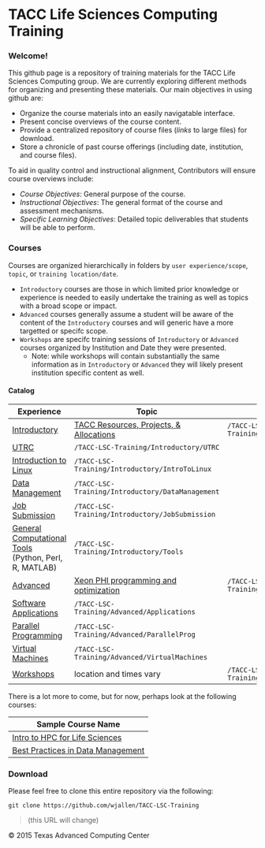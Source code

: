 # TACC Life Sciences Computing Training

### Welcome!

This github page is a repository of training materials for the TACC Life
Sciences Computing group. We are currently exploring different methods for
organizing and presenting these materials. Our main objectives in using github
are:

* Organize the course materials into an easily navigatable interface. 
* Present concise overviews of the course content.
* Provide a centralized repository of course files (*links* to large files) for download.
* Store a chronicle of past course offerings (including date, institution, and course files).

To aid in quality control and instructional alignment, Contributors will ensure course overviews include:

* *Course Objectives*:  General purpose of the course. 
* *Instructional Objectives*: The general format of the course and assessment mechanisms.
* *Specific Learning Objectives*: Detailed topic deliverables that students will be able to perform.

### Courses

Courses are organized hierarchically in folders by `user experience/scope`, `topic`, or `training location/date`.
* `Introductory` courses are those in which limited prior knowledge or experience is needed to easily undertake the training as well as topics with a broad scope or impact.
* `Advanced` courses generally assume a student will be aware of the content of the `Introductory` courses and will generic have a more targetted or specifc scope.
* `Workshops` are specifc training sessions of `Introductory` or `Advanced` courses organized by Institution and Date they were presented.
  * Note: while workshops will contain substantially the same information as in `Introductory` or `Advanced` they will likely present institution specific content as well.

#### Catalog

Experience | Topic | Path
-----------|-------|-------
[Introductory](/Introductory) | [TACC Resources, Projects, &amp; Allocations](Introductory/TACC)| `/TACC-LSC-Training/Introductory/TACC`
 | [UTRC](Introductory/UTRC)| `/TACC-LSC-Training/Introductory/UTRC`
 | [Introduction to Linux](Introductory/IntroToLinux)| `/TACC-LSC-Training/Introductory/IntroToLinux`
 | [Data Management](Introductory/DataManagement)| `/TACC-LSC-Training/Introductory/DataManagement`
 | [Job Submission](Introductory/JobSubmission)| `/TACC-LSC-Training/Introductory/JobSubmission`
 | [General Computational Tools](Introductory/Tools)<br/>(Python, Perl, R, MATLAB)| `/TACC-LSC-Training/Introductory/Tools`
[Advanced](/Advanced) | [Xeon PHI programming and optimization](Advanced/XeonPhi) | `/TACC-LSC-Training/Advanced/XeonPhi`
 | [Software Applications](Advanced/Applications)| `/TACC-LSC-Training/Advanced/Applications`
 | [Parallel Programming](Advanced/ParallelProg)| `/TACC-LSC-Training/Advanced/ParallelProg`
 | [Virtual Machines](Advanced/VirtualMachines)| `/TACC-LSC-Training/Advanced/VirtualMachines`
[Workshops](/Workshops) | location and times vary | `/TACC-LSC-Training/Workshops`

There is a lot more to come, but for now, perhaps look at the following courses:

Sample Course Name |
----------- |
[Intro to HPC for Life Sciences](/Introductory/defunctHPC/IntroToHPCforLSC) |
[Best Practices in Data Management](/Introductory/DataManagement) |


### Download

Please feel free to clone this entire repository via the following:

```
git clone https://github.com/wjallen/TACC-LSC-Training
```
>\(this URL will change\)



&copy; 2015 Texas Advanced Computing Center

